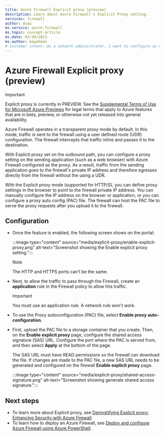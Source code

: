 ```yaml
---
title: Azure Firewall Explicit proxy (preview)
description: Learn about Azure Firewall's Explicit Proxy setting.
services: firewall
author: duau
ms.service: azure-firewall
ms.topic: concept-article
ms.date: 03/30/2023
ms.author: magakman
# Customer intent: As a network administrator, I want to configure an explicit proxy on Azure Firewall, so that I can manage outbound traffic efficiently without using a user-defined route.
---
```


# Azure Firewall Explicit proxy (preview)

> [!IMPORTANT]
> Explicit proxy is currently in PREVIEW.
> See the [Supplemental Terms of Use for Microsoft Azure Previews](https://azure.microsoft.com/support/legal/preview-supplemental-terms/) for legal terms that apply to Azure features that are in beta, preview, or otherwise not yet released into general availability.

Azure Firewall operates in a transparent proxy mode by default. In this mode, traffic is sent to the firewall using a user defined route (UDR) configuration. The firewall intercepts that traffic inline and passes it to the destination.

With Explicit proxy set on the outbound path, you can configure a proxy setting on the sending application (such as a web browser) with Azure Firewall configured as the proxy. As a result, traffic from the sending application goes to the firewall's private IP address and therefore egresses directly from the firewall without the using  a UDR.

With the Explicit proxy mode (supported for HTTP/S), you can define proxy settings in the browser to point to the firewall private IP address. You can manually configure the IP address on the browser or application, or you can configure a proxy auto config (PAC) file. The firewall can host the PAC file to serve the proxy requests after you upload it to the firewall.

## Configuration

- Once the feature is enabled, the following screen shows on the portal:

   :::image type="content" source="media/explicit-proxy/enable-explicit-proxy.png" alt-text="Screenshot showing the Enable explicit proxy setting.":::

   > [!NOTE]
   > The HTTP and HTTPS ports can't be the same.

- Next, to allow the traffic to pass through the Firewall, create an **application** rule in the Firewall policy to allow this traffic.
   > [!IMPORTANT]
   > You must use an application rule. A network rule won't work.


- To use the Proxy autoconfiguration (PAC) file, select **Enable proxy auto-configuration**.

- First, upload the PAC file to a storage container that you create. Then, on the **Enable explicit proxy** page, configure the shared access signature (SAS) URL. Configure the port where the PAC is served from, and then select **Apply** at the bottom of the page.

   The SAS URL must have READ permissions so the firewall can download the file. If changes are made to the PAC file, a new SAS URL needs to be generated and configured on the firewall **Enable explicit proxy** page.

   :::image type="content" source="media/explicit-proxy/shared-access-signature.png" alt-text="Screenshot showing generate shared access signature.":::

## Next steps

- To learn more about Explicit proxy, see [Demystifying Explicit proxy: Enhancing Security with Azure Firewall](https://techcommunity.microsoft.com/t5/azure-network-security-blog/demystifying-explicit-proxy-enhancing-security-with-azure/ba-p/3873445).
- To learn how to deploy an Azure Firewall, see [Deploy and configure Azure Firewall using Azure PowerShell](deploy-ps.md).
